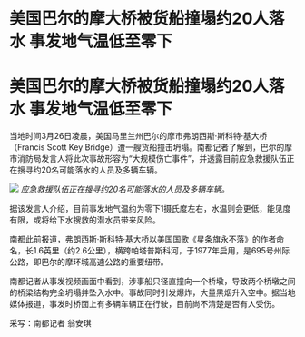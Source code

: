 # 美国巴尔的摩大桥被货船撞塌约20人落水 事发地气温低至零下

# 美国巴尔的摩大桥被货船撞塌约20人落水 事发地气温低至零下

当地时间3月26日凌晨，美国马里兰州巴尔的摩市弗朗西斯·斯科特·基大桥（Francis Scott Key
Bridge）遭一艘货船撞击坍塌。南都记者了解到，巴尔的摩市消防局发言人将此次事故形容为“大规模伤亡事件”，并透露目前应急救援队伍正在搜寻约20名可能落水的人员及多辆车辆。

![](https://inews.gtimg.com/om_bt/OeDgFhzG4OfST6MFnPBbgELkWQh9T-4gU82eUtNNNL5OsAA/1000)
_应急救援队伍正在搜寻约20名可能落水的人员及多辆车辆。_

据该发言人介绍，目前事发地气温约为零下1摄氏度左右，水温则会更低，能见度有限，或将给下水搜救的潜水员带来风险。

南都此前报道，弗朗西斯·斯科特·基大桥以美国国歌《星条旗永不落》的作者命名，长1.6英里（约2.6公里），横跨帕塔普斯科河，于1977年启用，是695号州际公路，即巴尔的摩环城高速公路的重要纽带。

南都记者从事发视频画面中看到，涉事船只径直撞向一个桥墩，导致两个桥墩之间的桥梁结构完全坍塌并坠入水中。事故同时引发爆炸，大量黑烟升入空中。据当地媒体报道，事发时桥面上有多辆车辆正在行驶，目前尚不清楚是否有人受伤。

采写：南都记者 翁安琪

